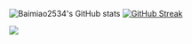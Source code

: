 ![Baimiao2534's GitHub stats](https://github-readme-stats.vercel.app/api?username=Baimiao2534&count_private=true)
[![GitHub Streak](https://github-readme-streak-stats.herokuapp.com/?user=Baimiao2534)](https://git.io/streak-stats)

<img align="left" src="https://badges.toozhao.com/badges/01HCM5MW5CF8D6PZSNPJCEB7QR/green.svg">

